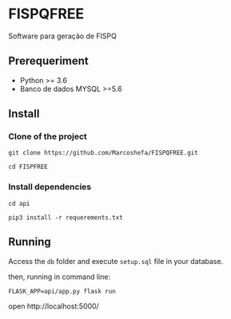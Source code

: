 # FISPQFREE

Software para geração de FISPQ

## Prerequeriment

- Python >= 3.6
- Banco de dados MYSQL >=5.6

## Install

### Clone of the project
``` 
git clone https://github.com/Marcoshefa/FISPQFREE.git

```
```
cd FISPFREE

```
### Install dependencies

```
cd api

```
```
pip3 install -r requerements.txt

```


## Running

Access the `db` folder and execute `setup.sql` file in your database.

then, running in command line:

```
FLASK_APP=api/app.py flask run
```

open http://localhost:5000/